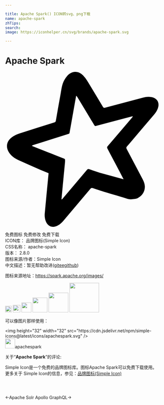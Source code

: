 ```yaml
---

title: Apache Spark() ICON转svg、png下载
name: apache-spark
zhTips: 
search: 
image: https://iconhelper.cn/svg/brands/apache-spark.svg

---
```


# Apache Spark  <small style="font-size: 60%;font-weight: 100"></small>

<div id="svg" class="svg-wrap">
<svg role="img" xmlns="http://www.w3.org/2000/svg" viewBox="0 0 24 24"><title>Apache Spark icon</title><path d="M10.812 0c-.425.013-.845.215-1.196.605a3.593 3.593 0 00-.493.722c-.355.667-.425 1.415-.556 2.143a551.9 551.9 0 00-.726 4.087c-.027.16-.096.227-.244.273C5.83 8.386 4.06 8.94 2.3 9.514c-.387.125-.773.289-1.114.506-1.042.665-1.196 1.753-.415 2.71.346.422.79.715 1.284.936 1.1.49 2.202.976 3.3 1.47.019.01.036.013.053.019h-.004l1.306.535c0 .023.002.045 0 .073-.2 2.03-.39 4.063-.58 6.095-.04.419-.012.831.134 1.23.317.87 1.065 1.148 1.881.701.372-.204.666-.497.937-.818 1.372-1.623 2.746-3.244 4.113-4.872.111-.133.205-.15.363-.098.349.117.697.231 1.045.347h.001c.02.012.045.02.073.03l.142.042c1.248.416 2.68.775 3.929 1.19.4.132.622.164 1.045.098.311-.048.592-.062.828-.236.602-.33.995-.957.988-1.682-.005-.427-.154-.813-.35-1.186-.82-1.556-1.637-3.113-2.461-4.666-.078-.148-.076-.243.037-.375 1.381-1.615 2.756-3.236 4.133-4.855.272-.32.513-.658.653-1.058.308-.878-.09-1.57-1-1.741a2.783 2.783 0 00-1.235.069c-1.974.521-3.947 1.041-5.918 1.57-.175.047-.26.015-.355-.144a353.08 353.08 0 00-2.421-4.018 4.61 4.61 0 00-.652-.849c-.371-.37-.802-.549-1.227-.536zm.172 3.703a.592.592 0 01.189.211c.87 1.446 1.742 2.89 2.609 4.338.07.118.135.16.277.121 1.525-.41 3.052-.813 4.579-1.217.367-.098.735-.193 1.103-.289a.399.399 0 01-.1.2c-1.259 1.48-2.516 2.962-3.779 4.438-.11.13-.12.22-.04.37.937 1.803 1.768 3.309 2.498 4.76l-3.696-1.019c-.538-.18-1.077-.358-1.615-.539-.163-.055-.25-.03-.36.1-1.248 1.488-2.504 2.97-3.759 4.454a.398.398 0 01-.18.132c.035-.378.068-.757.104-1.136.149-1.572.297-3.144.451-4.716-.03-.318.117-.405-.322-.545-1.493-.593-3.346-1.321-4.816-1.905a.595.595 0 01.24-.134c1.797-.57 3.595-1.14 5.394-1.705.127-.04.199-.092.211-.233.013-.148.05-.294.076-.441.241-1.363.483-2.726.726-4.088.068-.386.14-.771.21-1.157z"/></svg>
</div>
<detail full-name='apache-spark'></detail>

<div class="detail-page">
<p>
<span><span class="badge-success badge">免费图标</span> <span class="badge-success badge">免费修改</span>  <span class="badge-success badge">免费下载</span> </span>
<br/>
<span>
ICON库：
<span class="badge-secondary badge">品牌图标(Simple Icon)</span> 
</span>
<br/>
<span>
CSS名称：
<span class="badge-secondary badge">apache-spark</span> 
</span>

<br/>
<span>
版本：
<span class="badge-secondary badge">2.8.0</span> 
</span>
<br/>
<span>图标来源/作者：<span class="badge-light badge">Simple Icon</span></span> 
<br/>
<span class="zh-detail">中文描述：暂无<span class="help-link"><span>帮助改进</span>(<a href="https://gitee.com/liuwave/icon-helper/edit/master/json/brands/apache-spark.json" target="_blank" rel="noopener noreferrer">gitee</a><a href="https://github.com/liuwave/icon-helper/edit/master/json/brands/apache-spark.json" target="_blank" rel="noopener noreferrer">github</a></span>)</span><br/>
</p>
</div><div class="description description alert alert-light"><p>图标来源地址：<a href="https://spark.apache.org/images/" target="_blank" rel="noopener noreferrer">https://spark.apache.org/images/</a></p></div>
<div class="alert alert-dark">
<img height="21" width="21" src="https://cdn.jsdelivr.net/npm/simple-icons@latest/icons/apachespark.svg" />
<img height="24" width="24" src="https://cdn.jsdelivr.net/npm/simple-icons@latest/icons/apachespark.svg" />
<img height="32" width="32" src="https://cdn.jsdelivr.net/npm/simple-icons@latest/icons/apachespark.svg" />
<img height="48" width="48" src="https://cdn.jsdelivr.net/npm/simple-icons@latest/icons/apachespark.svg" />
<img height="64" width="64" src="https://cdn.jsdelivr.net/npm/simple-icons@latest/icons/apachespark.svg" />
<img height="96" width="96" src="https://cdn.jsdelivr.net/npm/simple-icons@latest/icons/apachespark.svg" />

</div>
<div>
  <p>可以像图片那样使用：    
  </p>
  <div class="alert alert-primary" style="font-size: 14px">
    &lt;img height="32" width="32" src="https://cdn.jsdelivr.net/npm/simple-icons@latest/icons/apachespark.svg" /&gt;
    <copy-btn content='<img height="32" width="32" src="https://cdn.jsdelivr.net/npm/simple-icons@latest/icons/apachespark.svg" />'></copy-btn>
  </div>
  <div class="alert alert-secondary">
    <img height="32" width="32" src="https://cdn.jsdelivr.net/npm/simple-icons@latest/icons/apachespark.svg" />apachespark
    <copy-btn content="apachespark" btn-title="复制图标名称"></copy-btn>
  </div>
</div>
<div class="icon-detail__container">
<p>关于“<b>Apache Spark</b>”的评论:</p>
</div>
<Vssue title="关于“Apache Spark”的评论" />
<div><p>Simple Icon是一个免费的品牌图标库。图标Apache Spark可以免费下载使用。更多关于  Simple Icon的信息，参见：<a target="_blank" href="https://iconhelper.cn/brands.html">品牌图标(Simple Icon)</a>
</p></div>


<div style="padding:2rem 0 " class="page-nav"><p class="inner"><span class="prev">←<router-link to="/icon/apache-solr.html">Apache Solr</router-link></span> <span class="next"><router-link to="/icon/apollo-graphql.html">Apollo GraphQL</router-link>→</span></p></div>

